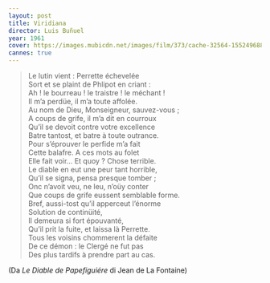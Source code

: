 ```yaml
---
layout: post
title: Viridiana
director: Luis Buñuel
year: 1961
cover: https://images.mubicdn.net/images/film/373/cache-32564-1552496889/image-w1280.jpg
cannes: true
---
```

>Le lutin vient : Perrette échevelée<br/>
Sort et se plaint de Phlipot en criant :<br/>
Ah ! le bourreau ! le traistre ! le méchant !<br/>
Il m’a perdüe, il m’a toute affolée.<br/>
Au nom de Dieu, Monseigneur, sauvez-vous ;<br/>
A coups de grife, il m’a dit en courroux<br/>
Qu’il se devoit contre votre excellence<br/>
Batre tantost, et batre à toute outrance.<br/>
Pour s’éprouver le perfide m’a fait<br/>
Cette balafre. A ces mots au folet<br/>
Elle fait voir… Et quoy ? Chose terrible.<br/>
Le diable en eut une peur tant horrible,<br/>
Qu’il se signa, pensa presque tomber ;<br/>
Onc n’avoit veu, ne leu, n’oüy conter<br/>
Que coups de grife eussent semblable forme.<br/>
Bref, aussi-tost qu’il apperceut l’énorme<br/>
Solution de continüité,<br/>
Il demeura si fort épouvanté,<br/>
Qu’il prit la fuite, et laissa là Perrette.<br/>
Tous les voisins chommerent la défaite<br/>
De ce démon : le Clergé ne fut pas<br/>
Des plus tardifs à prendre part au cas.

(Da *Le Diable de Papefiguiére* di Jean de La Fontaine)